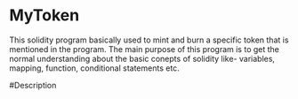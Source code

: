 # MyToken
This solidity program basically used to mint and burn a specific token that is mentioned in the program. The main purpose of this program is to get the normal understanding about the basic conepts of solidity like- variables, mapping, function, conditional statements etc.

#Description
